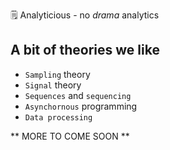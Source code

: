 🗒 Analyticious - no *drama* analytics

## A bit of theories we like
- `Sampling` theory
- `Signal` theory
- `Sequences` and `sequencing`
- `Asynchornous` programming
- `Data processing`

** MORE TO COME SOON **
